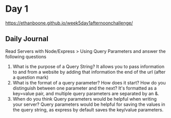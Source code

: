 # Day 1
https://ethanboone.github.io/week5day1afternoonchallenge/
## Daily Journal
Read Servers with Node/Express > Using Query Parameters and answer the following questions
1. What is the purpose of a Query String?
It allows you to pass information to and from a website by adding that information the end of the url (after a question mark)
2. What is the format of a query parameter? How does it start? How do you distinguish between one parameter and the next?
It's formatted as a key=value pair, and multiple query parameters are separated by an &.
3. When do you think Query parameters would be helpful when writing your server?
Query parameters would be helpful for saving the values in the query string, as express by default saves the key/value parameters.